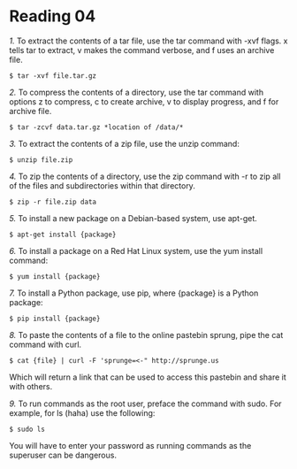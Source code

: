 Reading 04
==========

*1.* To extract the contents of a tar file, use the tar command with -xvf flags. x tells tar to extract, v makes the command verbose, and f uses an archive file.

	$ tar -xvf file.tar.gz

*2.* To compress the contents of a directory, use the tar command with options z to compress, c to create archive, v to display progress, and f for archive file.

	$ tar -zcvf data.tar.gz *location of /data/*

*3.* To extract the contents of a zip file, use the unzip command:

	$ unzip file.zip

*4.* To zip the contents of a directory, use the zip command with -r to zip all of the files and subdirectories within that directory.

	$ zip -r file.zip data

*5.* To install a new package on a Debian-based system, use apt-get.

	$ apt-get install {package}

*6.* To install a package on a Red Hat Linux system, use the yum install command:

	$ yum install {package}

*7.* To install a Python package, use pip, where {package} is a Python package:

	$ pip install {package}

*8.* To paste the contents of a file to the online pastebin sprung, pipe the cat command with curl.

	$ cat {file} | curl -F 'sprunge=<-" http://sprunge.us

Which will return a link that can be used to access this pastebin and share it with others.

*9.* To run commands as the root user, preface the command with sudo.  For example, for ls (haha) use the following:

	$ sudo ls

You will have to enter your password as running commands as the superuser can be dangerous.
